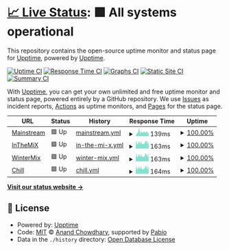 # [📈 Live Status](https://demo.upptime.js.org): <!--live status--> **🟩 All systems operational**

This repository contains the open-source uptime monitor and status page for [Upptime](https://upptime.js.org), powered by [Upptime](https://github.com/upptime/upptime).

[![Uptime CI](https://github.com/LowlandwasTaken/BreatFM-Uptime/workflows/Uptime%20CI/badge.svg)](https://github.com/LowlandwasTaken/BreatFM-Uptime/actions?query=workflow%3A%22Uptime+CI%22)
[![Response Time CI](https://github.com/LowlandwasTaken/BreatFM-Uptime/workflows/Response%20Time%20CI/badge.svg)](https://github.com/LowlandwasTaken/BreatFM-Uptime/actions?query=workflow%3A%22Response+Time+CI%22)
[![Graphs CI](https://github.com/LowlandwasTaken/BreatFM-Uptime/workflows/Graphs%20CI/badge.svg)](https://github.com/LowlandwasTaken/BreatFM-Uptime/actions?query=workflow%3A%22Graphs+CI%22)
[![Static Site CI](https://github.com/LowlandwasTaken/BreatFM-Uptime/workflows/Static%20Site%20CI/badge.svg)](https://github.com/LowlandwasTaken/BreatFM-Uptime/actions?query=workflow%3A%22Static+Site+CI%22)
[![Summary CI](https://github.com/LowlandwasTaken/BreatFM-Uptime/workflows/Summary%20CI/badge.svg)](https://github.com/LowlandwasTaken/BreatFM-Uptime/actions?query=workflow%3A%22Summary+CI%22)

With [Upptime](https://upptime.js.org), you can get your own unlimited and free uptime monitor and status page, powered entirely by a GitHub repository. We use [Issues](https://github.com/upptime/upptime/issues) as incident reports, [Actions](https://github.com/LowlandwasTaken/BreatFM-Uptime/actions) as uptime monitors, and [Pages](https://demo.upptime.js.org) for the status page.

<!--start: status pages-->
<!-- This summary is generated by Upptime (https://github.com/upptime/upptime) -->
<!-- Do not edit this manually, your changes will be overwritten -->
<!-- prettier-ignore -->
| URL | Status | History | Response Time | Uptime |
| --- | ------ | ------- | ------------- | ------ |
| <img alt="" src="https://icons.duckduckgo.com/ip3/null.ico" height="13"> [Mainstream](88.99.104.157) | 🟩 Up | [mainstream.yml](https://github.com/LowlandwasTaken/BreatFM-Uptime/commits/HEAD/history/mainstream.yml) | <details><summary><img alt="Response time graph" src="./graphs/mainstream/response-time-week.png" height="20"> 139ms</summary><br><a href="https://LowlandwasTaken.github.io/BreatFM-Uptime/history/mainstream"><img alt="Response time 139" src="https://img.shields.io/endpoint?url=https%3A%2F%2Fraw.githubusercontent.com%2FLowlandwasTaken%2FBreatFM-Uptime%2FHEAD%2Fapi%2Fmainstream%2Fresponse-time.json"></a><br><a href="https://LowlandwasTaken.github.io/BreatFM-Uptime/history/mainstream"><img alt="24-hour response time 142" src="https://img.shields.io/endpoint?url=https%3A%2F%2Fraw.githubusercontent.com%2FLowlandwasTaken%2FBreatFM-Uptime%2FHEAD%2Fapi%2Fmainstream%2Fresponse-time-day.json"></a><br><a href="https://LowlandwasTaken.github.io/BreatFM-Uptime/history/mainstream"><img alt="7-day response time 139" src="https://img.shields.io/endpoint?url=https%3A%2F%2Fraw.githubusercontent.com%2FLowlandwasTaken%2FBreatFM-Uptime%2FHEAD%2Fapi%2Fmainstream%2Fresponse-time-week.json"></a><br><a href="https://LowlandwasTaken.github.io/BreatFM-Uptime/history/mainstream"><img alt="30-day response time 139" src="https://img.shields.io/endpoint?url=https%3A%2F%2Fraw.githubusercontent.com%2FLowlandwasTaken%2FBreatFM-Uptime%2FHEAD%2Fapi%2Fmainstream%2Fresponse-time-month.json"></a><br><a href="https://LowlandwasTaken.github.io/BreatFM-Uptime/history/mainstream"><img alt="1-year response time 139" src="https://img.shields.io/endpoint?url=https%3A%2F%2Fraw.githubusercontent.com%2FLowlandwasTaken%2FBreatFM-Uptime%2FHEAD%2Fapi%2Fmainstream%2Fresponse-time-year.json"></a></details> | <details><summary><a href="https://LowlandwasTaken.github.io/BreatFM-Uptime/history/mainstream">100.00%</a></summary><a href="https://LowlandwasTaken.github.io/BreatFM-Uptime/history/mainstream"><img alt="All-time uptime 100.00%" src="https://img.shields.io/endpoint?url=https%3A%2F%2Fraw.githubusercontent.com%2FLowlandwasTaken%2FBreatFM-Uptime%2FHEAD%2Fapi%2Fmainstream%2Fuptime.json"></a><br><a href="https://LowlandwasTaken.github.io/BreatFM-Uptime/history/mainstream"><img alt="24-hour uptime 100.00%" src="https://img.shields.io/endpoint?url=https%3A%2F%2Fraw.githubusercontent.com%2FLowlandwasTaken%2FBreatFM-Uptime%2FHEAD%2Fapi%2Fmainstream%2Fuptime-day.json"></a><br><a href="https://LowlandwasTaken.github.io/BreatFM-Uptime/history/mainstream"><img alt="7-day uptime 100.00%" src="https://img.shields.io/endpoint?url=https%3A%2F%2Fraw.githubusercontent.com%2FLowlandwasTaken%2FBreatFM-Uptime%2FHEAD%2Fapi%2Fmainstream%2Fuptime-week.json"></a><br><a href="https://LowlandwasTaken.github.io/BreatFM-Uptime/history/mainstream"><img alt="30-day uptime 100.00%" src="https://img.shields.io/endpoint?url=https%3A%2F%2Fraw.githubusercontent.com%2FLowlandwasTaken%2FBreatFM-Uptime%2FHEAD%2Fapi%2Fmainstream%2Fuptime-month.json"></a><br><a href="https://LowlandwasTaken.github.io/BreatFM-Uptime/history/mainstream"><img alt="1-year uptime 100.00%" src="https://img.shields.io/endpoint?url=https%3A%2F%2Fraw.githubusercontent.com%2FLowlandwasTaken%2FBreatFM-Uptime%2FHEAD%2Fapi%2Fmainstream%2Fuptime-year.json"></a></details>
| <img alt="" src="https://icons.duckduckgo.com/ip3/null.ico" height="13"> [InTheMiX](88.99.104.157) | 🟩 Up | [in-the-mi-x.yml](https://github.com/LowlandwasTaken/BreatFM-Uptime/commits/HEAD/history/in-the-mi-x.yml) | <details><summary><img alt="Response time graph" src="./graphs/in-the-mi-x/response-time-week.png" height="20"> 163ms</summary><br><a href="https://LowlandwasTaken.github.io/BreatFM-Uptime/history/in-the-mi-x"><img alt="Response time 163" src="https://img.shields.io/endpoint?url=https%3A%2F%2Fraw.githubusercontent.com%2FLowlandwasTaken%2FBreatFM-Uptime%2FHEAD%2Fapi%2Fin-the-mi-x%2Fresponse-time.json"></a><br><a href="https://LowlandwasTaken.github.io/BreatFM-Uptime/history/in-the-mi-x"><img alt="24-hour response time 163" src="https://img.shields.io/endpoint?url=https%3A%2F%2Fraw.githubusercontent.com%2FLowlandwasTaken%2FBreatFM-Uptime%2FHEAD%2Fapi%2Fin-the-mi-x%2Fresponse-time-day.json"></a><br><a href="https://LowlandwasTaken.github.io/BreatFM-Uptime/history/in-the-mi-x"><img alt="7-day response time 163" src="https://img.shields.io/endpoint?url=https%3A%2F%2Fraw.githubusercontent.com%2FLowlandwasTaken%2FBreatFM-Uptime%2FHEAD%2Fapi%2Fin-the-mi-x%2Fresponse-time-week.json"></a><br><a href="https://LowlandwasTaken.github.io/BreatFM-Uptime/history/in-the-mi-x"><img alt="30-day response time 163" src="https://img.shields.io/endpoint?url=https%3A%2F%2Fraw.githubusercontent.com%2FLowlandwasTaken%2FBreatFM-Uptime%2FHEAD%2Fapi%2Fin-the-mi-x%2Fresponse-time-month.json"></a><br><a href="https://LowlandwasTaken.github.io/BreatFM-Uptime/history/in-the-mi-x"><img alt="1-year response time 163" src="https://img.shields.io/endpoint?url=https%3A%2F%2Fraw.githubusercontent.com%2FLowlandwasTaken%2FBreatFM-Uptime%2FHEAD%2Fapi%2Fin-the-mi-x%2Fresponse-time-year.json"></a></details> | <details><summary><a href="https://LowlandwasTaken.github.io/BreatFM-Uptime/history/in-the-mi-x">100.00%</a></summary><a href="https://LowlandwasTaken.github.io/BreatFM-Uptime/history/in-the-mi-x"><img alt="All-time uptime 100.00%" src="https://img.shields.io/endpoint?url=https%3A%2F%2Fraw.githubusercontent.com%2FLowlandwasTaken%2FBreatFM-Uptime%2FHEAD%2Fapi%2Fin-the-mi-x%2Fuptime.json"></a><br><a href="https://LowlandwasTaken.github.io/BreatFM-Uptime/history/in-the-mi-x"><img alt="24-hour uptime 100.00%" src="https://img.shields.io/endpoint?url=https%3A%2F%2Fraw.githubusercontent.com%2FLowlandwasTaken%2FBreatFM-Uptime%2FHEAD%2Fapi%2Fin-the-mi-x%2Fuptime-day.json"></a><br><a href="https://LowlandwasTaken.github.io/BreatFM-Uptime/history/in-the-mi-x"><img alt="7-day uptime 100.00%" src="https://img.shields.io/endpoint?url=https%3A%2F%2Fraw.githubusercontent.com%2FLowlandwasTaken%2FBreatFM-Uptime%2FHEAD%2Fapi%2Fin-the-mi-x%2Fuptime-week.json"></a><br><a href="https://LowlandwasTaken.github.io/BreatFM-Uptime/history/in-the-mi-x"><img alt="30-day uptime 100.00%" src="https://img.shields.io/endpoint?url=https%3A%2F%2Fraw.githubusercontent.com%2FLowlandwasTaken%2FBreatFM-Uptime%2FHEAD%2Fapi%2Fin-the-mi-x%2Fuptime-month.json"></a><br><a href="https://LowlandwasTaken.github.io/BreatFM-Uptime/history/in-the-mi-x"><img alt="1-year uptime 100.00%" src="https://img.shields.io/endpoint?url=https%3A%2F%2Fraw.githubusercontent.com%2FLowlandwasTaken%2FBreatFM-Uptime%2FHEAD%2Fapi%2Fin-the-mi-x%2Fuptime-year.json"></a></details>
| <img alt="" src="https://icons.duckduckgo.com/ip3/null.ico" height="13"> [WinterMix](88.99.104.157) | 🟩 Up | [winter-mix.yml](https://github.com/LowlandwasTaken/BreatFM-Uptime/commits/HEAD/history/winter-mix.yml) | <details><summary><img alt="Response time graph" src="./graphs/winter-mix/response-time-week.png" height="20"> 163ms</summary><br><a href="https://LowlandwasTaken.github.io/BreatFM-Uptime/history/winter-mix"><img alt="Response time 163" src="https://img.shields.io/endpoint?url=https%3A%2F%2Fraw.githubusercontent.com%2FLowlandwasTaken%2FBreatFM-Uptime%2FHEAD%2Fapi%2Fwinter-mix%2Fresponse-time.json"></a><br><a href="https://LowlandwasTaken.github.io/BreatFM-Uptime/history/winter-mix"><img alt="24-hour response time 163" src="https://img.shields.io/endpoint?url=https%3A%2F%2Fraw.githubusercontent.com%2FLowlandwasTaken%2FBreatFM-Uptime%2FHEAD%2Fapi%2Fwinter-mix%2Fresponse-time-day.json"></a><br><a href="https://LowlandwasTaken.github.io/BreatFM-Uptime/history/winter-mix"><img alt="7-day response time 163" src="https://img.shields.io/endpoint?url=https%3A%2F%2Fraw.githubusercontent.com%2FLowlandwasTaken%2FBreatFM-Uptime%2FHEAD%2Fapi%2Fwinter-mix%2Fresponse-time-week.json"></a><br><a href="https://LowlandwasTaken.github.io/BreatFM-Uptime/history/winter-mix"><img alt="30-day response time 163" src="https://img.shields.io/endpoint?url=https%3A%2F%2Fraw.githubusercontent.com%2FLowlandwasTaken%2FBreatFM-Uptime%2FHEAD%2Fapi%2Fwinter-mix%2Fresponse-time-month.json"></a><br><a href="https://LowlandwasTaken.github.io/BreatFM-Uptime/history/winter-mix"><img alt="1-year response time 163" src="https://img.shields.io/endpoint?url=https%3A%2F%2Fraw.githubusercontent.com%2FLowlandwasTaken%2FBreatFM-Uptime%2FHEAD%2Fapi%2Fwinter-mix%2Fresponse-time-year.json"></a></details> | <details><summary><a href="https://LowlandwasTaken.github.io/BreatFM-Uptime/history/winter-mix">100.00%</a></summary><a href="https://LowlandwasTaken.github.io/BreatFM-Uptime/history/winter-mix"><img alt="All-time uptime 100.00%" src="https://img.shields.io/endpoint?url=https%3A%2F%2Fraw.githubusercontent.com%2FLowlandwasTaken%2FBreatFM-Uptime%2FHEAD%2Fapi%2Fwinter-mix%2Fuptime.json"></a><br><a href="https://LowlandwasTaken.github.io/BreatFM-Uptime/history/winter-mix"><img alt="24-hour uptime 100.00%" src="https://img.shields.io/endpoint?url=https%3A%2F%2Fraw.githubusercontent.com%2FLowlandwasTaken%2FBreatFM-Uptime%2FHEAD%2Fapi%2Fwinter-mix%2Fuptime-day.json"></a><br><a href="https://LowlandwasTaken.github.io/BreatFM-Uptime/history/winter-mix"><img alt="7-day uptime 100.00%" src="https://img.shields.io/endpoint?url=https%3A%2F%2Fraw.githubusercontent.com%2FLowlandwasTaken%2FBreatFM-Uptime%2FHEAD%2Fapi%2Fwinter-mix%2Fuptime-week.json"></a><br><a href="https://LowlandwasTaken.github.io/BreatFM-Uptime/history/winter-mix"><img alt="30-day uptime 100.00%" src="https://img.shields.io/endpoint?url=https%3A%2F%2Fraw.githubusercontent.com%2FLowlandwasTaken%2FBreatFM-Uptime%2FHEAD%2Fapi%2Fwinter-mix%2Fuptime-month.json"></a><br><a href="https://LowlandwasTaken.github.io/BreatFM-Uptime/history/winter-mix"><img alt="1-year uptime 100.00%" src="https://img.shields.io/endpoint?url=https%3A%2F%2Fraw.githubusercontent.com%2FLowlandwasTaken%2FBreatFM-Uptime%2FHEAD%2Fapi%2Fwinter-mix%2Fuptime-year.json"></a></details>
| <img alt="" src="https://icons.duckduckgo.com/ip3/null.ico" height="13"> [Chill](88.99.104.157) | 🟩 Up | [chill.yml](https://github.com/LowlandwasTaken/BreatFM-Uptime/commits/HEAD/history/chill.yml) | <details><summary><img alt="Response time graph" src="./graphs/chill/response-time-week.png" height="20"> 164ms</summary><br><a href="https://LowlandwasTaken.github.io/BreatFM-Uptime/history/chill"><img alt="Response time 164" src="https://img.shields.io/endpoint?url=https%3A%2F%2Fraw.githubusercontent.com%2FLowlandwasTaken%2FBreatFM-Uptime%2FHEAD%2Fapi%2Fchill%2Fresponse-time.json"></a><br><a href="https://LowlandwasTaken.github.io/BreatFM-Uptime/history/chill"><img alt="24-hour response time 164" src="https://img.shields.io/endpoint?url=https%3A%2F%2Fraw.githubusercontent.com%2FLowlandwasTaken%2FBreatFM-Uptime%2FHEAD%2Fapi%2Fchill%2Fresponse-time-day.json"></a><br><a href="https://LowlandwasTaken.github.io/BreatFM-Uptime/history/chill"><img alt="7-day response time 164" src="https://img.shields.io/endpoint?url=https%3A%2F%2Fraw.githubusercontent.com%2FLowlandwasTaken%2FBreatFM-Uptime%2FHEAD%2Fapi%2Fchill%2Fresponse-time-week.json"></a><br><a href="https://LowlandwasTaken.github.io/BreatFM-Uptime/history/chill"><img alt="30-day response time 164" src="https://img.shields.io/endpoint?url=https%3A%2F%2Fraw.githubusercontent.com%2FLowlandwasTaken%2FBreatFM-Uptime%2FHEAD%2Fapi%2Fchill%2Fresponse-time-month.json"></a><br><a href="https://LowlandwasTaken.github.io/BreatFM-Uptime/history/chill"><img alt="1-year response time 164" src="https://img.shields.io/endpoint?url=https%3A%2F%2Fraw.githubusercontent.com%2FLowlandwasTaken%2FBreatFM-Uptime%2FHEAD%2Fapi%2Fchill%2Fresponse-time-year.json"></a></details> | <details><summary><a href="https://LowlandwasTaken.github.io/BreatFM-Uptime/history/chill">100.00%</a></summary><a href="https://LowlandwasTaken.github.io/BreatFM-Uptime/history/chill"><img alt="All-time uptime 100.00%" src="https://img.shields.io/endpoint?url=https%3A%2F%2Fraw.githubusercontent.com%2FLowlandwasTaken%2FBreatFM-Uptime%2FHEAD%2Fapi%2Fchill%2Fuptime.json"></a><br><a href="https://LowlandwasTaken.github.io/BreatFM-Uptime/history/chill"><img alt="24-hour uptime 100.00%" src="https://img.shields.io/endpoint?url=https%3A%2F%2Fraw.githubusercontent.com%2FLowlandwasTaken%2FBreatFM-Uptime%2FHEAD%2Fapi%2Fchill%2Fuptime-day.json"></a><br><a href="https://LowlandwasTaken.github.io/BreatFM-Uptime/history/chill"><img alt="7-day uptime 100.00%" src="https://img.shields.io/endpoint?url=https%3A%2F%2Fraw.githubusercontent.com%2FLowlandwasTaken%2FBreatFM-Uptime%2FHEAD%2Fapi%2Fchill%2Fuptime-week.json"></a><br><a href="https://LowlandwasTaken.github.io/BreatFM-Uptime/history/chill"><img alt="30-day uptime 100.00%" src="https://img.shields.io/endpoint?url=https%3A%2F%2Fraw.githubusercontent.com%2FLowlandwasTaken%2FBreatFM-Uptime%2FHEAD%2Fapi%2Fchill%2Fuptime-month.json"></a><br><a href="https://LowlandwasTaken.github.io/BreatFM-Uptime/history/chill"><img alt="1-year uptime 100.00%" src="https://img.shields.io/endpoint?url=https%3A%2F%2Fraw.githubusercontent.com%2FLowlandwasTaken%2FBreatFM-Uptime%2FHEAD%2Fapi%2Fchill%2Fuptime-year.json"></a></details>

<!--end: status pages-->

[**Visit our status website →**](https://demo.upptime.js.org)

## 📄 License

- Powered by: [Upptime](https://github.com/upptime/upptime)
- Code: [MIT](./LICENSE) © [Anand Chowdhary](https://anandchowdhary.com), supported by [Pabio](https://pabio.com)
- Data in the `./history` directory: [Open Database License](https://opendatacommons.org/licenses/odbl/1-0/)
